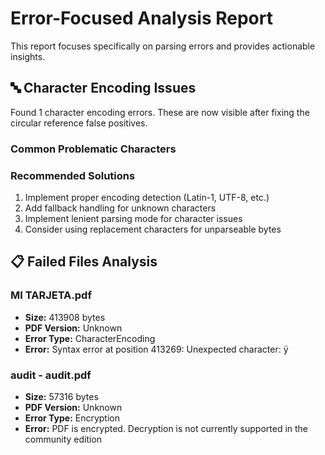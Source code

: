 # Error-Focused Analysis Report

This report focuses specifically on parsing errors and provides actionable insights.

## 🔤 Character Encoding Issues

Found 1 character encoding errors. These are now visible after fixing the circular reference false positives.

### Common Problematic Characters


### Recommended Solutions

1. Implement proper encoding detection (Latin-1, UTF-8, etc.)
2. Add fallback handling for unknown characters
3. Implement lenient parsing mode for character issues
4. Consider using replacement characters for unparseable bytes

## 📋 Failed Files Analysis

### MI TARJETA.pdf
- **Size:** 413908 bytes
- **PDF Version:** Unknown
- **Error Type:** CharacterEncoding
- **Error:** Syntax error at position 413269: Unexpected character: ÿ

### audit - audit.pdf
- **Size:** 57316 bytes
- **PDF Version:** Unknown
- **Error Type:** Encryption
- **Error:** PDF is encrypted. Decryption is not currently supported in the community edition

